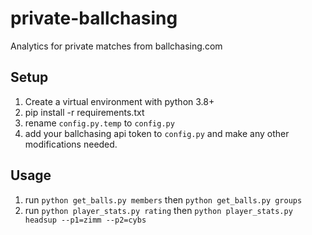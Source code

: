 # private-ballchasing
Analytics for private matches from ballchasing.com

## Setup
 1. Create a virtual environment with python 3.8+
 2. pip install -r requirements.txt
 3. rename `config.py.temp` to `config.py`
 4. add your ballchasing api token to `config.py` and make any other modifications needed.

## Usage
 1. run `python get_balls.py members` then `python get_balls.py groups`
 2. run `python player_stats.py rating` then `python player_stats.py headsup --p1=zimm --p2=cybs`
